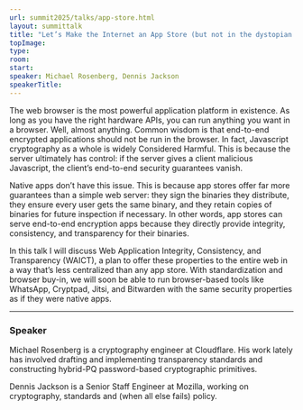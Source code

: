 ```yaml
---
url: summit2025/talks/app-store.html
layout: summittalk
title: "Let’s Make the Internet an App Store (but not in the dystopian way)"
topImage:
type:
room:
start:
speaker: Michael Rosenberg, Dennis Jackson
speakerTitle:
---
```


<div class="font-google font-medium">

The web browser is the most powerful application platform in existence. As long
as you have the right hardware APIs, you can run anything you want in a browser.
Well, almost anything. Common wisdom is that end-to-end encrypted applications
should not be run in the browser. In fact, Javascript cryptography as a whole is
widely Considered Harmful. This is because the server ultimately has control: if
the server gives a client malicious Javascript, the client’s end-to-end security
guarantees vanish.

Native apps don’t have this issue. This is because app stores offer far more
guarantees than a simple web server: they sign the binaries they distribute,
they ensure every user gets the same binary, and they retain copies of binaries
for future inspection if necessary. In other words, app stores can serve
end-to-end encryption apps because they directly provide integrity, consistency,
and transparency for their binaries.

In this talk I will discuss Web Application Integrity, Consistency, and
Transparency (WAICT), a plan to offer these properties to the entire web in a
way that’s less centralized than any app store. With standardization and browser
buy-in, we will soon be able to run browser-based tools like WhatsApp, Cryptpad,
Jitsi, and Bitwarden with the same security properties as if they were native
apps.

---

### Speaker

Michael Rosenberg is a cryptography engineer at Cloudflare. His work lately has
involved drafting and implementing transparency standards and constructing
hybrid-PQ password-based cryptographic primitives.

Dennis Jackson is a Senior Staff Engineer at Mozilla, working on cryptography,
standards and (when all else fails) policy.

</div>
